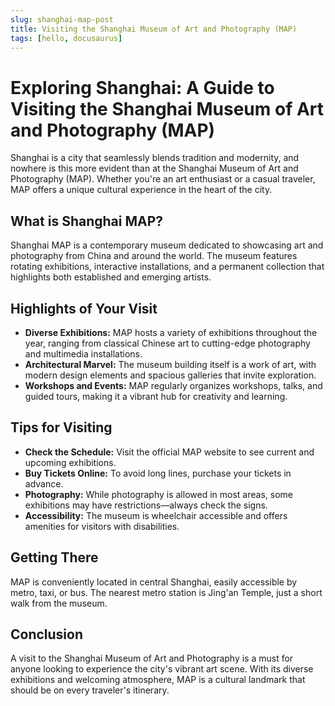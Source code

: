 ```yaml
---
slug: shanghai-map-post
title: Visiting the Shanghai Museum of Art and Photography (MAP)
tags: [hello, docusaurus]
---
```


# Exploring Shanghai: A Guide to Visiting the Shanghai Museum of Art and Photography (MAP)

Shanghai is a city that seamlessly blends tradition and modernity, and nowhere is this more evident than at the Shanghai Museum of Art and Photography (MAP). Whether you're an art enthusiast or a casual traveler, MAP offers a unique cultural experience in the heart of the city.

<!-- truncate -->

## What is Shanghai MAP?

Shanghai MAP is a contemporary museum dedicated to showcasing art and photography from China and around the world. The museum features rotating exhibitions, interactive installations, and a permanent collection that highlights both established and emerging artists.

## Highlights of Your Visit

- **Diverse Exhibitions:** MAP hosts a variety of exhibitions throughout the year, ranging from classical Chinese art to cutting-edge photography and multimedia installations.
- **Architectural Marvel:** The museum building itself is a work of art, with modern design elements and spacious galleries that invite exploration.
- **Workshops and Events:** MAP regularly organizes workshops, talks, and guided tours, making it a vibrant hub for creativity and learning.

## Tips for Visiting

- **Check the Schedule:** Visit the official MAP website to see current and upcoming exhibitions.
- **Buy Tickets Online:** To avoid long lines, purchase your tickets in advance.
- **Photography:** While photography is allowed in most areas, some exhibitions may have restrictions—always check the signs.
- **Accessibility:** The museum is wheelchair accessible and offers amenities for visitors with disabilities.

## Getting There

MAP is conveniently located in central Shanghai, easily accessible by metro, taxi, or bus. The nearest metro station is Jing'an Temple, just a short walk from the museum.

## Conclusion

A visit to the Shanghai Museum of Art and Photography is a must for anyone looking to experience the city's vibrant art scene. With its diverse exhibitions and welcoming atmosphere, MAP is a cultural landmark that should be on every traveler's itinerary.
